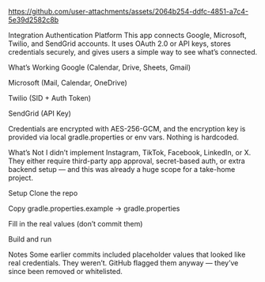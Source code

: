 https://github.com/user-attachments/assets/2064b254-ddfc-4851-a7c4-5e39d2582c8b


Integration Authentication Platform
This app connects Google, Microsoft, Twilio, and SendGrid accounts. It uses OAuth 2.0 or API keys, stores credentials securely, and gives users a simple way to see what’s connected.

What’s Working
Google (Calendar, Drive, Sheets, Gmail)

Microsoft (Mail, Calendar, OneDrive)

Twilio (SID + Auth Token)

SendGrid (API Key)

Credentials are encrypted with AES-256-GCM, and the encryption key is provided via local gradle.properties or env vars. Nothing is hardcoded.

What’s Not
I didn’t implement Instagram, TikTok, Facebook, LinkedIn, or X. They either require third-party app approval, secret-based auth, or extra backend setup — and this was already a huge scope for a take-home project.

Setup
Clone the repo

Copy gradle.properties.example → gradle.properties

Fill in the real values (don’t commit them)

Build and run

Notes
Some earlier commits included placeholder values that looked like real credentials. They weren’t. GitHub flagged them anyway — they’ve since been removed or whitelisted.
